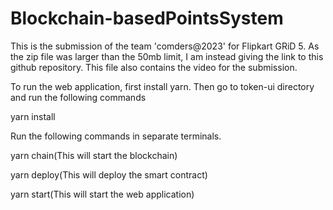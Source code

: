 # Blockchain-basedPointsSystem
This is the submission of the team 'comders@2023' for Flipkart GRiD 5.
As the zip file was larger than the 50mb limit, I am instead giving the link to this github repository.
This file also contains the video for the submission.

To run the web application, first install yarn.
Then go to token-ui directory and run the following commands

yarn install

Run the following commands in separate terminals.

yarn chain(This will start the blockchain)

yarn deploy(This will deploy the smart contract)

yarn start(This will start the web application)
